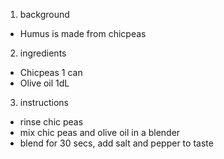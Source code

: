 1. background
* Humus is made from chicpeas
2. ingredients
* Chicpeas 1 can
* Olive oil 1dL
3. instructions
* rinse chic peas
* mix chic peas and olive oil in a blender
* blend for 30 secs, add salt and pepper to taste

